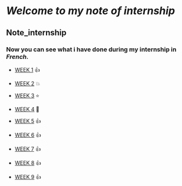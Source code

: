 # *Welcome to my note of internship*
## Note_internship

### Now you can see what i have done during my internship in _French._ 

- [WEEK 1](https://github.com/coo1cj/Note_internship/blob/master/Note_WEEK1.md) :+1:

- [WEEK 2](https://github.com/coo1cj/Note_internship/blob/master/Mynote_week2) :boom:

- [WEEK 3](https://github.com/coo1cj/Note_internship/blob/master/note_WEEK3.md) :star:

- [WEEK 4](https://github.com/coo1cj/Note_internship/blob/master/Note_WEEK4.md) :star2:

- [WEEK 5](https://github.com/coo1cj/Note_internship/blob/master/Note_WEEK5.md) :+1:

- [WEEK 6](https://github.com/coo1cj/Note_internship/blob/master/Note_WEEK6.md) :+1:

- [WEEK 7](https://github.com/coo1cj/Note_internship/blob/master/Note_WEEK7.md) :+1:

- [WEEK 8](https://github.com/coo1cj/Note_internship/blob/master/Note_WEEK8.md) :+1:

- [WEEK 9](https://github.com/coo1cj/Note_internship/blob/master/Note_WEEK9.md) :+1:
